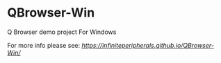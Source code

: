 # QBrowser-Win
Q Browser demo project For Windows

For more info please see: *https://infiniteperipherals.github.io/QBrowser-Win/*
